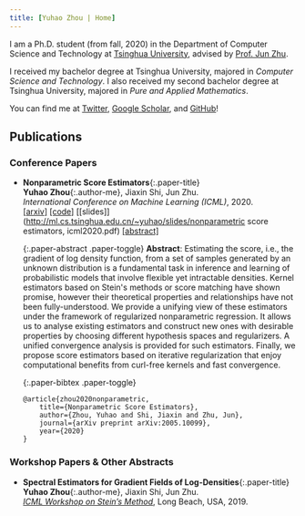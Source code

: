 ```yaml
---
title: [Yuhao Zhou | Home]
---
```

I am a Ph.D. student (from fall, 2020) in the Department of Computer Science and Technology at [Tsinghua University](https://www.tsinghua.edu.cn/en/), advised by [Prof. Jun Zhu](http://ml.cs.tsinghua.edu.cn/~jun). 

I received my bachelor degree at Tsinghua University, majored in _Computer Science and Technology_. 
I also received my second bachelor degree at Tsinghua University, majored in _Pure and Applied Mathematics_.

You can find me at [Twitter](https://twitter.com/miskcoo), [Google Scholar](https://scholar.google.com/citations?user=GKLRbxoAAAAJ&hl=en), and [GitHub](http://github.com/miskcoo/)!

## Publications

### Conference Papers

* **Nonparametric Score Estimators**{:.paper-title}  
  **Yuhao Zhou**{:.author-me}, Jiaxin Shi, Jun Zhu.  
  _International Conference on Machine Learning (ICML)_, 2020.  
  [[arxiv]](https://arxiv.org/abs/2005.10099) 
  [[code]](https://github.com/miskcoo/kscore) 
  [[slides]](http://ml.cs.tsinghua.edu.cn/~yuhao/slides/nonparametric score estimators, icml2020.pdf)
  [[abstract]](javascript:void(0);)

  {:.paper-abstract .paper-toggle}
  **Abstract**: Estimating the score, i.e., the gradient of log density function, from a set of samples generated by an unknown distribution is a fundamental task in inference and learning of probabilistic models that involve flexible yet intractable densities. Kernel estimators based on Stein's methods or score matching have shown promise, however their theoretical properties and relationships have not been fully-understood. We provide a unifying view of these estimators under the framework of regularized nonparametric regression. It allows us to analyse existing estimators and construct new ones with desirable properties by choosing different hypothesis spaces and regularizers. A unified convergence analysis is provided for such estimators. Finally, we propose score estimators based on iterative regularization that enjoy computational benefits from curl-free kernels and fast convergence.

  {:.paper-bibtex .paper-toggle}
  ```plain
  @article{zhou2020nonparametric,
	  title={Nonparametric Score Estimators},
	  author={Zhou, Yuhao and Shi, Jiaxin and Zhu, Jun},
	  journal={arXiv preprint arXiv:2005.10099},
	  year={2020}
  }
  ```

### Workshop Papers & Other Abstracts

* **Spectral Estimators for Gradient Fields of Log-Densities**{:.paper-title}  
  **Yuhao Zhou**{:.author-me}, Jiaxin Shi, Jun Zhu.  
  _[ICML Workshop on Stein’s Method](https://steinworkshop.github.io/)_, Long Beach, USA, 2019.
